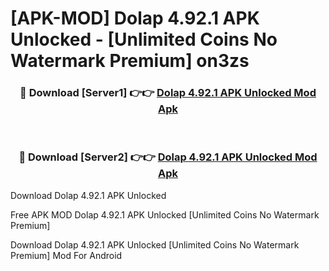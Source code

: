 # [APK-MOD] Dolap 4.92.1 APK Unlocked - [Unlimited Coins No Watermark Premium] on3zs



<div align="center">
<h3>🔴 Download [Server1] 👉👉 <a href="https://momento.my/?title=Dolap_4.92.1_APK_Unlocked">Dolap 4.92.1 APK Unlocked Mod Apk</a></h3><br>

<h3>🔴 Download [Server2] 👉👉 <a href="https://momento.my/?title=Dolap_4.92.1_APK_Unlocked">Dolap 4.92.1 APK Unlocked Mod Apk</a></h3>
</div>



Download Dolap 4.92.1 APK Unlocked 

Free APK MOD Dolap 4.92.1 APK Unlocked [Unlimited Coins No Watermark Premium]

Download Dolap 4.92.1 APK Unlocked [Unlimited Coins No Watermark Premium] Mod For Android
